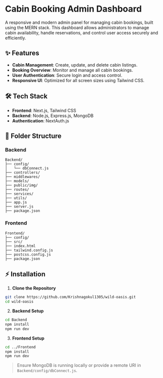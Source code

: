 # Cabin Booking Admin Dashboard

A responsive and modern admin panel for managing cabin bookings, built using the MERN stack. This dashboard allows administrators to manage cabin availability, handle reservations, and control user access securely and efficiently.

## ✨ Features
- **Cabin Management**: Create, update, and delete cabin listings.
- **Booking Overview**: Monitor and manage all cabin bookings.
- **User Authentication**: Secure login and access control.
- **Responsive UI**: Optimized for all screen sizes using Tailwind CSS.

## 🛠️ Tech Stack
- **Frontend**: Next.js, Tailwind CSS
- **Backend**: Node.js, Express.js, MongoDB
- **Authentication**: NextAuth.js

## 📁 Folder Structure

### Backend
```
Backend/
├── config/
│   └── dbConnect.js
├── controllers/
├── middlewares/
├── models/
├── public/img/
├── routes/
├── services/
├── utils/
├── app.js
├── server.js
├── package.json
```

### Frontend
```
Frontend/
├── config/
├── src/
├── index.html
├── tailwind.config.js
├── postcss.config.js
├── package.json
```

## ⚡ Installation

1. **Clone the Repository**
```bash
git clone https://github.com/Krishnagokul1305/wild-oasis.git
cd wild-oasis
```

2. **Backend Setup**
```bash
cd Backend
npm install
npm run dev
```

3. **Frontend Setup**
```bash
cd ../Frontend
npm install
npm run dev
```

> Ensure MongoDB is running locally or provide a remote URI in `Backend/config/dbConnect.js`.
